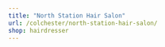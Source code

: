 ```yaml
---
title: "North Station Hair Salon"
url: /colchester/north-station-hair-salon/
shop: hairdresser
---
```

